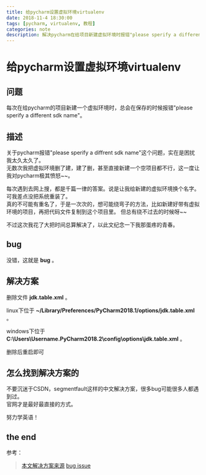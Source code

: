 ```yaml
---
title: 给pycharm设置虚拟环境virtualenv
date: 2018-11-4 18:30:00
tags: [pycharm, virtualenv, 教程]
categories: note
description: 解决pycharm在给项目新建虚拟环境时报错"please sperify a different sdk name"
---
```


# 给pycharm设置虚拟环境virtualenv

## 问题

每次在给pycharm的项目新建一个虚拟环境时，总会在保存的时候报错"please sperify a different sdk name"。  

## 描述

关于pycharm报错"please sperify a diffrent sdk name"这个问题，实在是困扰我太久太久了。  
无数次我把虚拟环境删了建，建了删，甚至直接新建一个空项目都不行，这一度让我对pycharm极其愤怒~~。  

每次遇到去网上搜，都是千篇一律的答案。说是让我给新建的虚拟环境换个名字。可我差点没把系统重装了。  
真的不可能有重名了，于是一次次的，想可能绕弯子的方法，比如新建好带有虚拟环境的项目，再把代码文件复制到这个项目里。
但总有绕不过去的时候呀~~

不过这次我花了大把时间总算解决了，以此文纪念一下我那蛋疼的青春。

## bug

没错，这就是 **bug** 。

## 解决方案

删除文件 **jdk.table.xml** 。

linux下位于 **~/Library/Preferences/PyCharm2018.1/options/jdk.table.xml** 。

windows下位于 **C:\Users\Username\.PyCharm2018.2\config\options\jdk.table.xml** 。

删除后重启即可

## 怎么找到解决方案的

不要沉迷于CSDN，segmentfault这样的中文解决方案，很多bug可能很多人都遇到过。  
官网才是最好最直接的方式。  

努力学英语！

## the end

参考：
> [本文解决方案来源][1]
> [bug issue][2]

[1]: https://intellij-support.jetbrains.com/hc/en-us/community/posts/360000306410/comments/360000158010
[2]: https://youtrack.jetbrains.com/issue/PY-27251
